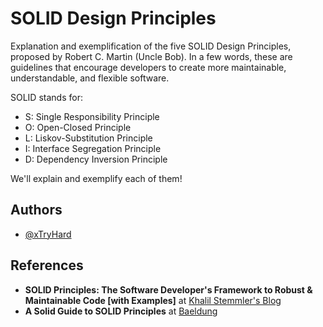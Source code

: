 # SOLID Design Principles

Explanation and exemplification of the five SOLID Design Principles, proposed by Robert C. Martin (Uncle Bob). In a few words, these are guidelines that encourage developers to create more maintainable, understandable, and flexible software.

SOLID stands for:

- S: Single Responsibility Principle
- O: Open-Closed Principle
- L: Liskov-Substitution Principle
- I: Interface Segregation Principle
- D: Dependency Inversion Principle

We'll explain and exemplify each of them!

## Authors

- [@xTryHard](https://www.github.com/xTryHard)

## References

- **SOLID Principles: The Software Developer's Framework to Robust & Maintainable Code [with Examples]** at [Khalil Stemmler's Blog](https://khalilstemmler.com/articles/solid-principles/solid-typescript/)
- **A Solid Guide to SOLID Principles** at [Baeldung](https://www.baeldung.com/solid-principles)
